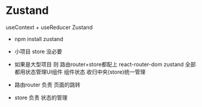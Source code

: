# Zustand
  useContext + useReducer 
  Zustand

- npm install zustand



- 小项目 store 没必要
- 如果是大型项目 则 路由router+store都配上
        react-router-dom
        zustand
        全部都用状态管理UI组件
        组件状态 收归中央(store)统一管理
- 路由router 负责 页面的跳转
- store 负责 状态的管理